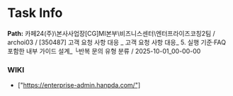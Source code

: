 # Task Info

**Path:** 카페24(주)\본사사업장\[CG]MI본부\비즈니스센터\엔터프라이즈코칭2팀 / archoi03 / [350487] 고객 요청 사항 대응 _ 고객 요청 사항 대응_ 5. 실행 기준·FAQ 포함한 내부 가이드 설계_ └반복 문의 유형 분류 / 2025-10-01_00-00-00

### WIKI
- ["https://enterprise-admin.hanpda.com/"]

